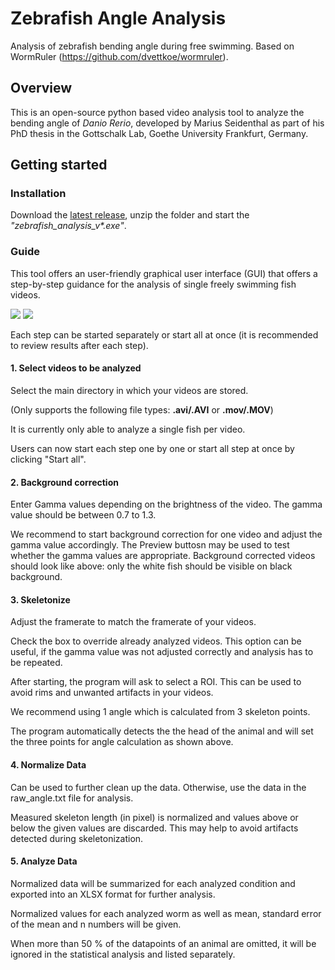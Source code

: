 # Zebrafish Angle Analysis
Analysis of zebrafish bending angle during free swimming. Based on WormRuler (https://github.com/dvettkoe/wormruler).
## Overview 
This is an open-source python based video analysis tool to analyze the bending angle of _Danio Rerio_, developed by Marius Seidenthal as part of his PhD thesis in the Gottschalk Lab, Goethe University Frankfurt, Germany.

## Getting started

### Installation

Download the [latest release](https://github.com/MariusSeidenthal/zebrafish_angle_analysis/releases/tag/v0.0.4), unzip the folder and start the _"zebrafish_analysis_v*.exe"_.

### Guide

This tool offers an user-friendly graphical user interface (GUI) that offers a step-by-step guidance for the analysis of single freely swimming fish videos.

![](https://i.imgur.com/c6gy8ov.png)
![](https://i.imgur.com/QzI89dQ.png)

Each step can be started separately or start all at once (it is recommended to review results after each step).

#### 1. Select videos to be analyzed
Select the main directory in which your videos are stored.

(Only supports the following file types: **.avi/.AVI** or **.mov/.MOV**)
   
It is currently only able to analyze a single fish per video.

Users can now start each step one by one or start all step at once by clicking "Start all".

#### 2. Background correction
Enter Gamma values depending on the brightness of the video. The gamma value should be between 0.7 to 1.3.

We recommend to start background correction for one video and adjust the gamma value accordingly. The Preview buttosn may be used to test whether the gamma values are appropriate. Background corrected videos should look like above: only the white fish should be visible on black background.

#### 3. Skeletonize
Adjust the framerate to match the framerate of your videos.

Check the box to override already analyzed videos. This option can be useful, if the gamma value was not adjusted correctly and analysis has to be repeated.

After starting, the program will ask to select a ROI. This can be used to avoid rims and unwanted artifacts in your videos.

We recommend using 1 angle which is calculated from 3 skeleton points. 

The program automatically detects the the head of the animal and will set the three points for angle calculation as shown above. 

#### 4. Normalize Data

Can be used to further clean up the data. Otherwise, use the data in the raw_angle.txt file for analysis.

Measured skeleton length (in pixel) is normalized and values above or below the given values are discarded. This may help to avoid artifacts detected during skeletonization.



#### 5. Analyze Data
Normalized data will be summarized for each analyzed condition and exported into an XLSX format for further analysis.

Normalized values for each analyzed worm as well as mean, standard error of the mean and n numbers will be given.

When more than 50 % of the datapoints of an animal are omitted, it will be ignored in the statistical analysis and listed separately.
